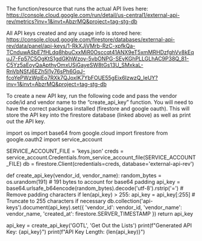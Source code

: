 The function/resource that runs the actual API lives here: https://console.cloud.google.com/run/detail/us-central1/external-api-rev/metrics?inv=1&invt=AbzrMQ&project=tag-stg-db

All API keys created and any usage info is stored here: https://console.cloud.google.com/firestore/databases/external-api-rev/data/panel/api-keys/1-RkXJjVMrb-RzC-xpfkQa-TCnduwASbE7fHLdq8hbuCxxMiR0Osccqt41ANX9eT5xmMRHDzfghVv8kEquJ7-Fp57C5OgKtS1gdGKhWzoy-5vbONPG-SEyKGhPLLGLhAC9P38Q_81-C5Yz5aEoyQaApthyOmxUSjGayeSW8tGs13U_SMxkaL-RnVbNSfJ6EZh5l1y76sPh6GqJ-fcoYePWzWgiEo7RXk7QJoxlK7YbFOUE55gEix6IzwzQ_IeUY?inv=1&invt=AbzrMQ&project=tag-stg-db

To create a new API key, run the following code and pass the vendor code/id and vendor name to the “create_api_key” function. You will need to have the correct packages installed (firestore and google oauth). This will store the API key into the firestore database (linked above) as well as print out the API key.


import os
import base64
from google.cloud import firestore
from google.oauth2 import service_account


SERVICE_ACCOUNT_FILE = 'keys.json'
creds = service_account.Credentials.from_service_account_file(SERVICE_ACCOUNT_FILE)
db = firestore.Client(credentials=creds, database='external-api-rev')


def create_api_key(vendor_id, vendor_name):
   random_bytes = os.urandom(191)  # 191 bytes to account for base64 padding
   api_key = base64.urlsafe_b64encode(random_bytes).decode('utf-8').rstrip('=')  # Remove padding characters
   if len(api_key) > 255:
       api_key = api_key[:255]  # Truncate to 255 characters if necessary
   db.collection('api-keys').document(api_key).set({
       'vendor_id': vendor_id,
       'vendor_name': vendor_name,
       'created_at': firestore.SERVER_TIMESTAMP
   })
   return api_key


api_key = create_api_key('GOTL', 'Get Out the Lists')
print(f"Generated API Key: {api_key}")
print(f"API Key Length: {len(api_key)}")

